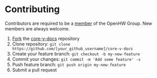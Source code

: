 <!--- SPDX-License-Identifier: Apache-2.0 WITH SHL-2.0 --->
# Contributing
Contributors are required to be a [member](https://www.openhwgroup.org/membership/) of the OpenHW Group.  New members are always welcome.

1. [Fork](https://help.github.com/articles/fork-a-repo/) the [core-v-docs](https://github.com/openhwgroup/core-v-docs) repository
2. Clone repository: `git clone https://github.com/[your_github_username]/core-v-docs`
3. Create your feature branch: `git checkout -b my-new-feature`
4. Commit your changes: `git commit -m 'Add some feature' -s`
5. Push feature branch: `git push origin my-new-feature`
6. Submit a pull request
